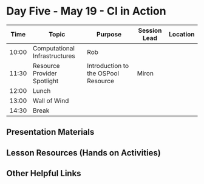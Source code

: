 
# Day Five - May 19 - CI in Action

| Time | Topic | Purpose | Session Lead | Location |
|------|-------|---------|--------------|----------|
| 10:00 | Computational Infrastructures | Rob | |
| 11:30 | Resource Provider Spotlight| Introduction to the OSPool Resource | Miron | | 
| 12:00 | Lunch | | | |
| 13:00 | Wall of Wind | | | | 
| 14:30 | Break | | | | 

## Presentation Materials

## Lesson Resources (Hands on Activities)

## Other Helpful Links
